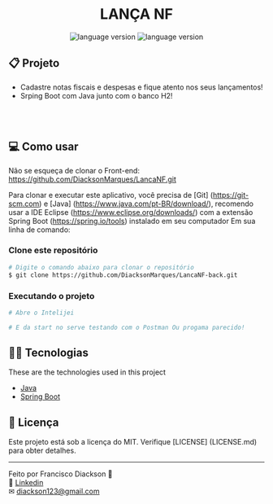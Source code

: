 <h1 align="center">
	LANÇA NF
</h1>
<p align="center">

  <img alt="language version" src="https://img.shields.io/badge/Java-ED8B00?style=for-the-badge&logo=java&logoColor=white">

  <img alt="language version" src="https://img.shields.io/badge/Spring-6DB33F?style=for-the-badge&logo=spring&logoColor=white">
</p>

## 📋 Projeto

- Cadastre notas fiscais e despesas e fique atento nos seus lançamentos!
- Srping Boot com Java junto com o banco H2!
  <br><br>

<br>

## 💻 Como usar

Não se esqueça de clonar o Front-end: https://github.com/DiacksonMarques/LancaNF.git

Para clonar e executar este aplicativo, você precisa de [Git] (https://git-scm.com) e [Java] (https://www.java.com/pt-BR/download/), recomendo usar a IDE Eclipse (https://www.eclipse.org/downloads/) com a extensão Spring Boot (https://spring.io/tools) instalado em seu computador Em sua linha de comando:

### Clone este repositório

```bash
# Digite o comando abaixo para clonar o repositório
$ git clone https://github.com/DiacksonMarques/LancaNF-back.git
```

### Executando o projeto

```bash
# Abre o Intelijei

# E da start no serve testando com o Postman Ou progama parecido!
```

## 👨‍💻 Tecnologias

These are the technologies used in this project

- [Java](https://www.java.com/pt-BR/)
- [Spring Boot](https://spring.io/)

## 📝 Licença

Este projeto está sob a licença do MIT. Verifique [LICENSE] (LICENSE.md) para obter detalhes.

---

Feito por Francisco Diackson 👋 <br>
🔗 [Linkedin](https://www.linkedin.com/in/diackson-marques/) <br>
✉ [diackson123@gmail.com](mailto:diackson123@gmail.com) &nbsp; <br>
